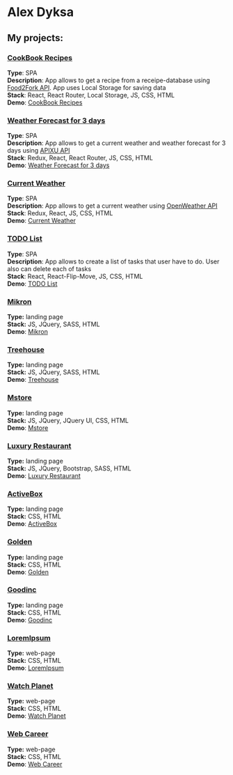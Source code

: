 # Alex Dyksa
## My projects:

### [CookBook Recipes](https://odyksa.github.io/cookbook) ###  
**Type**: SPA  
**Description**: App allows to get a recipe from a receipe-database using [Food2Fork API](https://www.food2fork.com/about/api). App uses Local Storage for saving data  
**Stack**: React, React Router, Local Storage, JS, CSS, HTML  
**Demo**: [CookBook Recipes](https://odyksa.github.io/cookbook) 

### [Weather Forecast for 3 days](https://odyksa.github.io/weather-forecast) ###  
**Type**: SPA  
**Description**: App allows to get a current weather and weather forecast for 3 days using [APIXU API](https://www.apixu.com/api.aspx)  
**Stack**: Redux, React, React Router, JS, CSS, HTML   
**Demo**: [Weather Forecast for 3 days](https://odyksa.github.io/weather-forecast)   

### [Current Weather](https://odyksa.github.io/current_weather)  ###  
**Type**: SPA  
**Description**: App allows to get a current weather using [OpenWeather API](https://openweathermap.org/api)  
**Stack**: Redux, React, JS, CSS, HTML   
**Demo**: [Current Weather](https://odyksa.github.io/current_weather)   

### [TODO List](https://odyksa.github.io/todo_list)  ###  
**Type**: SPA  
**Description**: App allows to create a list of tasks that user have to do. User also can delete each of tasks   
**Stack**: React, React-Flip-Move, JS, CSS, HTML   
**Demo**: [TODO List](https://odyksa.github.io/todo_list)   

### [Mikron](https://odyksa.github.io/mikron)  ###   
**Type:** landing page   
**Stack:** JS, JQuery, SASS, HTML   
**Demo**: [Mikron](https://odyksa.github.io/mikron)      

### [Treehouse](https://odyksa.github.io/treehouse)  ###   
**Type:** landing page   
**Stack:** JS, JQuery, SASS, HTML   
**Demo**: [Treehouse](https://odyksa.github.io/treehouse)   

### [Mstore](https://odyksa.github.io/mstore)  ###   
**Type:** landing page   
**Stack:** JS, JQuery, JQuery UI, CSS, HTML   
**Demo**: [Mstore](https://odyksa.github.io/mstore)   

### [Luxury Restaurant](https://odyksa.github.io/luxury_restaurant)  ###   
**Type:** landing page   
**Stack:** JS, JQuery, Bootstrap, SASS, HTML   
**Demo**: [Luxury Restaurant](https://odyksa.github.io/luxury_restaurant)   

### [ActiveBox](https://odyksa.github.io/activebox)  ###   
**Type:** landing page   
**Stack:** CSS, HTML    
**Demo**: [ActiveBox](https://odyksa.github.io/activebox)   

### [Golden](https://odyksa.github.io/golden)  ###   
**Type:** landing page  
**Stack:** CSS, HTML    
**Demo**: [Golden](https://odyksa.github.io/golden)   

### [Goodinc](https://odyksa.github.io/goodinc)  ###   
**Type:** landing page   
**Stack:** CSS, HTML   
**Demo**: [Goodinc](https://odyksa.github.io/goodinc)   

### [LoremIpsum](https://odyksa.github.io/lorem_ipsum)  ###   
**Type:** web-page  
**Stack:** CSS, HTML   
**Demo**: [LoremIpsum](https://odyksa.github.io/lorem_ipsum)   

### [Watch Planet](https://odyksa.github.io/watch_planet)  ###   
**Type:** web-page  
**Stack:** CSS, HTML   
**Demo**: [Watch Planet](https://odyksa.github.io/watch_planet)   

### [Web Career](https://odyksa.github.io/webcareer)  ###   
**Type:** web-page  
**Stack:** CSS, HTML   
**Demo**: [Web Career](https://odyksa.github.io/webcareer)   

